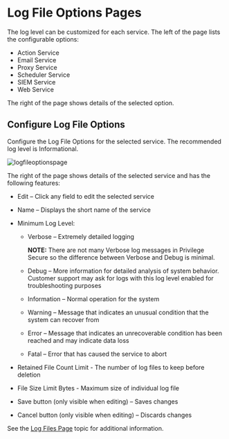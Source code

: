 # Log File Options Pages

The log level can be customized for each service. The left of the page lists the configurable
options:

- Action Service
- Email Service
- Proxy Service
- Scheduler Service
- SIEM Service
- Web Service

The right of the page shows details of the selected option.

## Configure Log File Options

Configure the Log File Options for the selected service. The recommended log level is Informational.

![logfileoptionspage](/img/product_docs/privilegesecure/privilegesecure/accessmanagement/admin/auditreporting/page/logfileoptionspage.webp)

The right of the page shows details of the selected service and has the following features:

- Edit – Click any field to edit the selected service
- Name – Displays the short name of the service
- Minimum Log Level:

  - Verbose – Extremely detailed logging

    **NOTE:** There are not many Verbose log messages in Privilege Secure so the difference
    between Verbose and Debug is minimal.

  - Debug – More information for detailed analysis of system behavior. Customer support may ask
    for logs with this log level enabled for troubleshooting purposes
  - Information – Normal operation for the system
  - Warning – Message that indicates an unusual condition that the system can recover from
  - Error – Message that indicates an unrecoverable condition has been reached and may indicate
    data loss
  - Fatal – Error that has caused the service to abort

- Retained File Count Limit - The number of log files to keep before deletion
- File Size Limit Bytes - Maximum size of individual log file
- Save button (only visible when editing) – Saves changes
- Cancel button (only visible when editing) – Discards changes

See the [Log Files Page](/docs/privilegesecure/4.2/privilegesecure/accessmanagement/admin/auditreporting/page/logfiles.md) topic for additional information.
